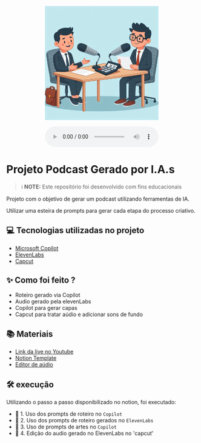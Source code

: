 <p align="center">
<img 
    src="./assets/cover.png"
    width="300"

</p>

<div align="center">
    <audio src="output/podcast_editado.MP3" controls title="Podcast editado"></audio>
</div>

# Projeto Podcast Gerado por I.A.s


 > ℹ️ **NOTE:** Este repositório foi desenvolvido com fins educacionais

Projeto com o objetivo de gerar um podcast utilizando ferramentas de IA.

Utilizar uma esteira de prompts para gerar cada etapa do processo criativo.

## 💻 Tecnologias utilizadas no projeto

- [Microsoft Copilot](https://copilot.microsoft.com/) 
- [ElevenLabs](https://beta.elevenlabs.io/)
- [Capcut](https://www.capcut.com/pt-br/)

## ✨ Como foi feito ?

- Roteiro gerado via Copilot
- Audio gerado pela elevenLabs
- Copilot para gerar capas
- Capcut para tratar aúdio e adicionar sons de fundo

## 📚 Materiais

- [Link da live no Youtube](https://www.youtube.com)
- [Notion Template](https://helpful-jump-17b.notion.site/PAS-Podcast-AI-Studio-210489e15d7a4a73b743bb159e45d06f?pvs=4)
- [Editor de aúdio](https://www.capcut.com/editor?from_page=landing_page&__action_from=picture_V%C3%ADdeos%20profissionais%20em%20minutos,%20n%C3%A3o%20em%20horas.)


## 🛠️ execução

Utilizando o passo a passo disponibilizado no notion, foi executado:

- 🤖 1. Uso dos prompts de roteiro no `Copilot`
- 🤖 2. Uso dos prompts de roteiro gerados no `ElevenLabs`
- 🤖 3. Uso de prompts de artes no `Copilot`
- 🤖 4. Edição do audio gerado no ElevenLabs no 'capcut'

